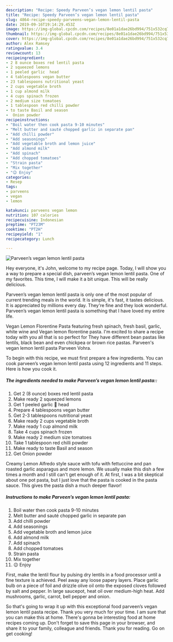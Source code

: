 ```yaml
---
description: "Recipe: Speedy Parveen’s vegan lemon lentil pasta"
title: "Recipe: Speedy Parveen’s vegan lemon lentil pasta"
slug: 4864-recipe-speedy-parveens-vegan-lemon-lentil-pasta
date: 2019-09-16T19:14:29.453Z
image: https://img-global.cpcdn.com/recipes/8e01a1dae26bd994/751x532cq70/parveens-vegan-lemon-lentil-pasta-recipe-main-photo.jpg
thumbnail: https://img-global.cpcdn.com/recipes/8e01a1dae26bd994/751x532cq70/parveens-vegan-lemon-lentil-pasta-recipe-main-photo.jpg
cover: https://img-global.cpcdn.com/recipes/8e01a1dae26bd994/751x532cq70/parveens-vegan-lemon-lentil-pasta-recipe-main-photo.jpg
author: Alex Ramsey
ratingvalue: 3.4
reviewcount: 13
recipeingredient:
- 2 8 ounce boxes red lentil pasta
- 2 squeezed lemons
- 1 peeled garlic  head
- 4 tablespoons vegan butter
- 23 tablespoons nutritional yeast
- 2 cups vegetable broth
- 1 cup almond milk
- 4 cups spinach frozen
- 2 medium size tomatoes
- 1 tablespoon red chilli powder
- to taste Basil and season
-  Onion powder
recipeinstructions:
- "Boil water then cook pasta 9-10 minutes"
- "Melt butter and sauté chopped garlic in separate pan"
- "Add chilli powder"
- "Add seasonings"
- "Add vegetable broth and lemon juice"
- "Add almond milk"
- "Add spinach"
- "Add chopped tomatoes"
- "Strain pasta"
- "Mix together"
- "😉 Enjoy"
categories:
- Resep
tags:
- parveens
- vegan
- lemon

katakunci: parveens vegan lemon
nutrition: 107 calories
recipecuisine: Indonesian
preptime: "PT23M"
cooktime: "PT2H"
recipeyield: "1"
recipecategory: Lunch

---
```



![Parveen’s vegan lemon lentil pasta](https://img-global.cpcdn.com/recipes/8e01a1dae26bd994/751x532cq70/parveens-vegan-lemon-lentil-pasta-recipe-main-photo.jpg)

Hey everyone, it's John, welcome to my recipe page. Today, I will show you a way to prepare a special dish, parveen’s vegan lemon lentil pasta. One of my favorites. This time, I will make it a bit unique. This will be really delicious.

Parveen’s vegan lemon lentil pasta is only one of the most popular of current trending meals in the world. It is simple, it's fast, it tastes delicious. It is appreciated by millions every day. They're fine and they look wonderful. Parveen’s vegan lemon lentil pasta is something that I have loved my entire life.

Vegan Lemon Florentine Pasta featuring fresh spinach, fresh basil, garlic, white wine and Vegan lemon florentine pasta. I&#39;m excited to share a recipe today with you all that is so perfect for They have different bean pastas like lentils, black bean and even chickpea or brown rice pastas. Parveen&#39;s vegan lemon lentil pasta Parveen Vohra.


To begin with this recipe, we must first prepare a few ingredients. You can cook parveen’s vegan lemon lentil pasta using 12 ingredients and 11 steps. Here is how you cook it.

##### The ingredients needed to make Parveen’s vegan lemon lentil pasta::

1. Get 2 (8 ounce) boxes red lentil pasta
1. Make ready 2 squeezed lemons
1. Get 1 peeled garlic 🧄 head
1. Prepare 4 tablespoons vegan butter
1. Get 2-3 tablespoons nutritional yeast
1. Make ready 2 cups vegetable broth
1. Make ready 1 cup almond milk
1. Take 4 cups spinach frozen
1. Make ready 2 medium size tomatoes
1. Take 1 tablespoon red chilli powder
1. Make ready to taste Basil and season
1. Get  Onion powder


Creamy Lemon Alfredo style sauce with tofu with fettuccine and pan roasted garlic asparagus and more lemon. We usually make this dish a few times a month and I still can&#39;t get enough of it. At first, I was a bit skeptical about one pot pasta, but I just love that the pasta is cooked in the pasta sauce. This gives the pasta dish a much deeper flavor! 

##### Instructions to make Parveen’s vegan lemon lentil pasta:

1. Boil water then cook pasta 9-10 minutes
1. Melt butter and sauté chopped garlic in separate pan
1. Add chilli powder
1. Add seasonings
1. Add vegetable broth and lemon juice
1. Add almond milk
1. Add spinach
1. Add chopped tomatoes
1. Strain pasta
1. Mix together
1. 😉 Enjoy


First, make the lentil flour by pulsing dry lentils in a food processor until a fine texture is achieved. Peel away any loose papery layers. Place garlic bulb on a piece of foil and drizzle olive oil onto the exposed cloves followed by salt and pepper. In large saucepot, heat oil over medium-high heat. Add mushrooms, garlic, carrot, bell pepper and onion. 

So that's going to wrap it up with this exceptional food parveen’s vegan lemon lentil pasta recipe. Thank you very much for your time. I am sure that you can make this at home. There's gonna be interesting food at home recipes coming up. Don't forget to save this page in your browser, and share it to your family, colleague and friends. Thank you for reading. Go on get cooking!
